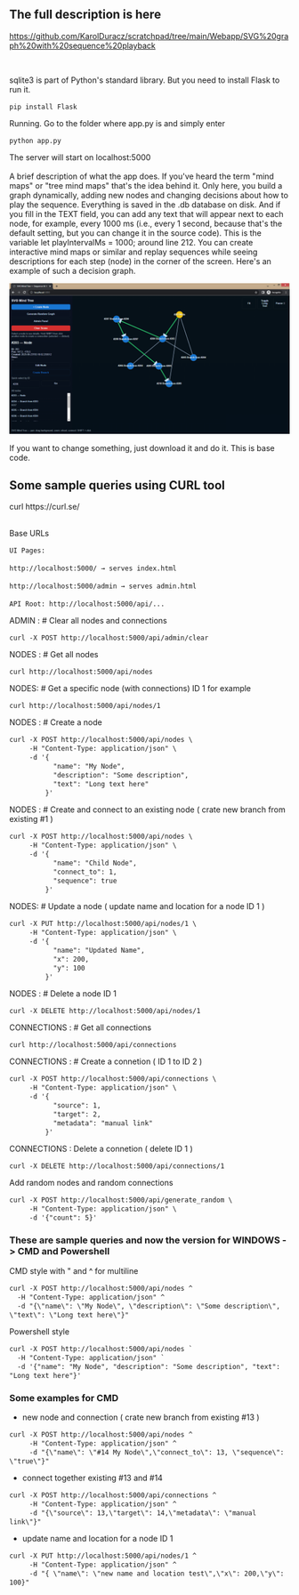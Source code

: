 <h2>The full description is here</h2>

https://github.com/KarolDuracz/scratchpad/tree/main/Webapp/SVG%20graph%20with%20sequence%20playback

<br />

sqlite3 is part of Python's standard library. But you need to install Flask to run it.
```
pip install Flask
```
Running. Go to the folder where app.py is and simply enter
```
python app.py
```
The server will start on localhost:5000
<br /><br/>
A brief description of what the app does. If you've heard the term "mind maps" or "tree mind maps" that's the idea behind it. Only here, you build a graph dynamically, adding new nodes and changing decisions about how to play the sequence. Everything is saved in the .db database on disk. And if you fill in the TEXT field, you can add any text that will appear next to each node, for example, every 1000 ms (i.e., every 1 second, because that's the default setting, but you can change it in the source code). This is the variable let playIntervalMs = 1000; around line 212. You can create interactive mind maps or similar and replay sequences while seeing descriptions for each step (node) in the corner of the screen. Here's an example of such a decision graph. 


![dump](https://github.com/KarolDuracz/SVG-Mind-Tree/blob/main/description%20of%20demo.png?raw=true)

If you want to change something, just download it and do it. This is base code.
<h2>Some sample queries using CURL tool</h2>
curl https://curl.se/
<br /><br />

Base URLs

```
UI Pages:

http://localhost:5000/ → serves index.html

http://localhost:5000/admin → serves admin.html

API Root: http://localhost:5000/api/...
```

ADMIN : # Clear all nodes and connections

```
curl -X POST http://localhost:5000/api/admin/clear
```

NODES : # Get all nodes

```
curl http://localhost:5000/api/nodes
```

NODES: # Get a specific node (with connections) ID 1 for example

```
curl http://localhost:5000/api/nodes/1
```

NODES : # Create a node

```
curl -X POST http://localhost:5000/api/nodes \
     -H "Content-Type: application/json" \
     -d '{
           "name": "My Node",
           "description": "Some description",
           "text": "Long text here"
         }'
```

NODES : # Create and connect to an existing node ( crate new branch from existing #1 )

```
curl -X POST http://localhost:5000/api/nodes \
     -H "Content-Type: application/json" \
     -d '{
           "name": "Child Node",
           "connect_to": 1,
           "sequence": true
         }'

```

NODES: # Update a node ( update name and location for a node ID 1 )

```
curl -X PUT http://localhost:5000/api/nodes/1 \
     -H "Content-Type: application/json" \
     -d '{
           "name": "Updated Name",
           "x": 200,
           "y": 100
         }'
```

NODES : # Delete a node ID 1

```
curl -X DELETE http://localhost:5000/api/nodes/1
```

CONNECTIONS : # Get all connections

```
curl http://localhost:5000/api/connections
```

CONNECTIONS : # Create a connetion ( ID 1 to ID 2 )

```
curl -X POST http://localhost:5000/api/connections \
     -H "Content-Type: application/json" \
     -d '{
           "source": 1,
           "target": 2,
           "metadata": "manual link"
         }'
```

CONNECTIONS : Delete a connetion ( delete ID 1 )

```
curl -X DELETE http://localhost:5000/api/connections/1
```

Add random nodes and random connections

```
curl -X POST http://localhost:5000/api/generate_random \
     -H "Content-Type: application/json" \
     -d '{"count": 5}'
```

<h3>These are sample queries and now the version for WINDOWS -> CMD and Powershell</h3>

CMD style with \" and ^ for multiline

```
curl -X POST http://localhost:5000/api/nodes ^
  -H "Content-Type: application/json" ^
  -d "{\"name\": \"My Node\", \"description\": \"Some description\", \"text\": \"Long text here\"}"
```

Powershell style 

```
curl -X POST http://localhost:5000/api/nodes `
  -H "Content-Type: application/json" `
  -d '{"name": "My Node", "description": "Some description", "text": "Long text here"}'
```

<h3>Some examples for CMD</h3>

- new node and connection ( crate new branch from existing #13 )

```
curl -X POST http://localhost:5000/api/nodes ^
     -H "Content-Type: application/json" ^
     -d "{\"name\": \"#14 My Node\",\"connect_to\": 13, \"sequence\": \"true\"}"
```

- connect together existing #13 and #14

```
curl -X POST http://localhost:5000/api/connections ^
     -H "Content-Type: application/json" ^
     -d "{\"source\": 13,\"target\": 14,\"metadata\": \"manual link\"}"
```

- update name and location for a node ID 1

```
curl -X PUT http://localhost:5000/api/nodes/1 ^
     -H "Content-Type: application/json" ^
     -d "{ \"name\": \"new name and location test\",\"x\": 200,\"y\": 100}"
```

